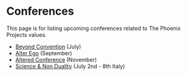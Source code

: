 # Conferences
This page is for listing upcoming conferences related to The Phoenix Projects values.

+ [Beyond Convention][1] (July)
+ [Alter Ego][2] (September)
+ [Altered Conference][3] (November)
+ [Science & Non Duality][4] (July 2nd - 8th Italy)

[1]:	http://www.breakingconvention.co.uk/ "Beyond Convention"
[2]:	http://alterego.network/
[3]:	https://www.alteredconference.com/ "Altered Conference"
[4]:	https://www.scienceandnonduality.com/
